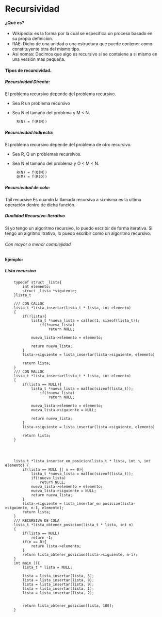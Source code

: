# Recursividad
#### ¿Qué es?

* Wikipedia: es la forma por la cual se especifica un proceso basado en su propia definicion.
* RAE: Dicho de una unidad o una estructura que puede contener como constituyente otra del mismo tipo.
* Asi nomas: Decimos que algo es recursivo si se conteiene a si mismo en una versión mas pequeña.

#### Tipos de recursividad.

##### Recursividad Directa:
El problema recursivo depende del problema recursivo.
- Sea R un problema recursivo
- Sea N el tamaño del problrma y M < N.     
            
        R(N) = f(R(M))

##### Recursividad Indirecta:
El problema recursivo depende del problema de otro recursivo.
- Sea R, Q un problemas recursivos.
- Sea N el tamaño del problema y O < M < N.    
        
        R(N) = f(Q(M))
        Q(M) = f(R(O))

##### Recursividad de cola:

Tail recursive
Es cuando la llamada recursiva a si misma es la ultima operación dentro de dicha función.

##### Dualidad Recursivo-Iterativo
Si yo tengo un algoritmo recursivo, lo puedo escribir de forma iterativa. 
Si tengo un algritmo itrativo, lo puedo escribir como un algoritmo recursivo.
###### Con mayor o menor complejidad

#### Ejemplo:
##### Lista recursiva

        typedef struct _lista{
            int elemento;
            struct _lista *siguiente;
        }lista_t

        /// CON CALLOC
        lista_t *lista_insertar(lista_t * lista, int elemento) 
        {
            if(!lista){
                lista_t *nueva_lista = calloc(1, sizeof(lista_t));
                    if(!nueva_lista)
                        return NULL;
                
                nueva_lista->elemento = elemento;
                
                return nueva_lista;
            }
            lista->siguiente = lista_insertar(lista->siguiente, elemento)
                
            return lista;
        }
        /// CON MALLOC
        lista_t *lista_insertar(lista_t * lista, int elemento) 
        {
            if(lista == NULL){
                lista_t *nueva_lista = malloc(sizeof(lista_t));
                    if(!nueva_lista)
                        return NULL;
                
                nueva_lista->elemento = elemento;
                nueva_lista->siguiente = NULL;
                
                return nueva_lista;
            }
            lista->siguiente = lista_insertar(lista->siguiente, elemento)
                
            return lista;
        }




        lista_t *lista_insertar_en_posicion(lista_t * lista, int n, int elemento) {
            if(lista == NULL || n == 0){
                lista_t *nueva_lista = malloc(sizeof(lista_t));
                if(!nueva_lista)
                    return NULL;
                nueva_lista->elemento = elemento;
                nueva_lista->siguiente = NULL;
                return nueva_lista;
            }
            lista->siguiente = lista_insertar_en posicion(lista->siguiente, n-1, elemento);
            return lista;
        }
        /// RECURSIVA DE COLA
        lista_t *lista_obtener_posicion(lista_t * lista, int n) 
        {
            if(lista == NULL)
                return -1;
            if(n == 0){
                return lista->elemento;
            }
            return lista_obtener_posicion(lista->siguiente, n-1);
        }
        int main (){
            lista_t * lista = NULL;
            
            lista = lista_insertar(lista, 5);
            lista = lista_insertar(lista, 8);
            lista = lista_insertar(lista, 9);
            lista = lista_insertar(lista, 1);
            lista = lista_insertar(lista, 2);


            return lista_obtener_posicion(lista, 100);
        }
